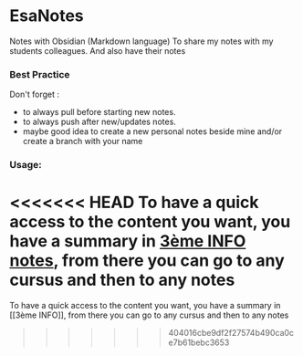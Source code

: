 # EsaNotes
Notes with Obsidian (Markdown language)
To share my notes with my students colleagues. And also have their notes

### Best Practice
Don't forget :
- to always pull before starting new notes.
- to always push after new/updates notes.
- maybe good idea to create a new personal notes beside mine and/or create a branch with your name 

### Usage:
<<<<<<< HEAD
To have a quick access to the content you want, you have a summary in [3ème INFO notes](obsidian://open?vault=EsaNotes&file=3_INFO%2F3%C3%A8me%20INFO), from there you can go to any cursus and then to any notes
=======
To have a quick access to the content you want, you have a summary in [[3ème INFO]], from there you can go to any cursus and then to any notes
>>>>>>> 404016cbe9df2f27574b490ca0ce7b61bebc3653
